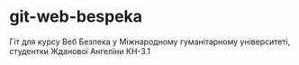 # git-web-bespeka
Гіт для курсу Веб Безпека у Міжнародному гуманітарному університеті, студентки Жданової Ангеліни КН-3.1
